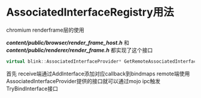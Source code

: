 # AssociatedInterfaceRegistry用法

chromium renderframe层的使用

_**content/public/browser/render\_frame\_host.h**_ 和 _**content/public/renderer/render\_frame.h**_ 都实现了这个接口

```cpp
virtual blink::AssociatedInterfaceProvider* GetRemoteAssociatedInterfaces() = 0; 
```

首先 receive端通过AddInterface添加对应callback到bindmaps remote端使用AssociatedInterfaceProvider提供的接口就可以通过mojo ipc触发TryBindInterface接口
